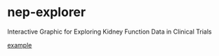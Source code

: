 # nep-explorer
Interactive Graphic for Exploring Kidney Function Data in Clinical Trials

[example](https://safetygraphics.github.io/nep-explorer/test-page/)

